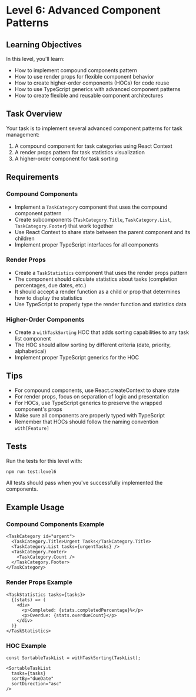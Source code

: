 # Level 6: Advanced Component Patterns

## Learning Objectives

In this level, you'll learn:
- How to implement compound components pattern
- How to use render props for flexible component behavior
- How to create higher-order components (HOCs) for code reuse
- How to use TypeScript generics with advanced component patterns
- How to create flexible and reusable component architectures

## Task Overview

Your task is to implement several advanced component patterns for task management:

1. A compound component for task categories using React Context
2. A render props pattern for task statistics visualization
3. A higher-order component for task sorting

## Requirements

### Compound Components
- Implement a `TaskCategory` component that uses the compound component pattern
- Create subcomponents (`TaskCategory.Title`, `TaskCategory.List`, `TaskCategory.Footer`) that work together
- Use React Context to share state between the parent component and its children
- Implement proper TypeScript interfaces for all components

### Render Props
- Create a `TaskStatistics` component that uses the render props pattern
- The component should calculate statistics about tasks (completion percentages, due dates, etc.)
- It should accept a render function as a child or prop that determines how to display the statistics
- Use TypeScript to properly type the render function and statistics data

### Higher-Order Components
- Create a `withTaskSorting` HOC that adds sorting capabilities to any task list component
- The HOC should allow sorting by different criteria (date, priority, alphabetical)
- Implement proper TypeScript generics for the HOC

## Tips

- For compound components, use React.createContext to share state
- For render props, focus on separation of logic and presentation
- For HOCs, use TypeScript generics to preserve the wrapped component's props
- Make sure all components are properly typed with TypeScript
- Remember that HOCs should follow the naming convention `with[Feature]`

## Tests

Run the tests for this level with:

```
npm run test:level6
```

All tests should pass when you've successfully implemented the components.

## Example Usage

### Compound Components Example
```tsx
<TaskCategory id="urgent">
  <TaskCategory.Title>Urgent Tasks</TaskCategory.Title>
  <TaskCategory.List tasks={urgentTasks} />
  <TaskCategory.Footer>
    <TaskCategory.Count />
  </TaskCategory.Footer>
</TaskCategory>
```

### Render Props Example
```tsx
<TaskStatistics tasks={tasks}>
  {(stats) => (
    <div>
      <p>Completed: {stats.completedPercentage}%</p>
      <p>Overdue: {stats.overdueCount}</p>
    </div>
  )}
</TaskStatistics>
```

### HOC Example
```tsx
const SortableTaskList = withTaskSorting(TaskList);

<SortableTaskList 
  tasks={tasks} 
  sortBy="dueDate" 
  sortDirection="asc" 
/>
``` 